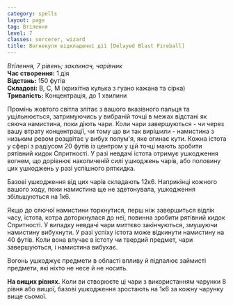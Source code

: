 ```yaml
---
category: spells
layout: page
tag: Втілення
level: 7
classes: sorcerer, wizard
title: Вогнекуля відкладеної дії [Delayed Blast Fireball]
---
```


_Втілення, 7 рівень; заклинач, чарівник_     
**Час створення:** 1 дія    
**Відстань:** 150 футів    
**Складові:** В, С, М (крихітна кулька з гуано кажана та сірка)    
**Тривалість:** Концентрація, до 1 хвилини    

Промінь жовтого світла злітає з вашого вказівного пальця та ущільнюється, затримуючись у вибраній точці в межах відстані як сяюча намистина, поки діють чари. Коли чари завершуються - чи через вашу втрату концентрації, чи тому що ви так вирішили - намистина з низьким ревом розцвітає у вибух полум'я, яке огинає кути. Кожна істота у сфері з радіусом 20 футів із центром у цій точці мають зробити рятівний кидок Спритності. У разі невдачі істота отримує ушкодження вогнем, що дорівнює накопиченій силі ушкоджень чарів, або половину цих ушкоджень у разі успішного ряткидка.    

Базові ушкодження від цих чарів складають 12к6. Наприкінці кожного вашого ходу, поки намистина ще не здетонувала, ушкодження збільшуються на 1к6.    

Якщо до сяючої намистини торкнутися, перш ніж завершиться відлік часу, істота, котра доторкнулася до неї, повинна зробити рятівний кидок Спритності. У випадку невдачі чари миттєво закінчуються, змушуючи намистину вибухнути. У разі успіху істота може відкинути намистину на 40 футів. Коли вона влучає в істоту чи твердий предмет, чари завершуються, і намистина вибухає.    

Вогонь ушкоджує предмети в області впливу й підпалює займисті предмети, які ніхто не несе й не носить.   

**На вищих рівнях.** Коли ви створюєте ці чари з використанням чарунки 8 рівня або вищої, базові ушкодження зростають на 1к6 за кожну чарунку вище сьомої. 
